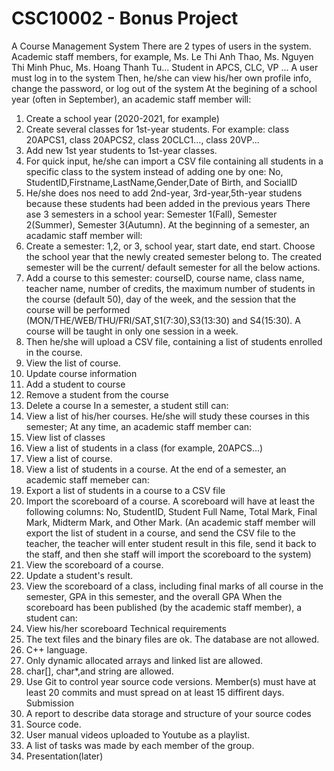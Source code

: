 # CSC10002 - Bonus Project
A Course Management System
There are 2 types of users in the system.
Academic staff members, for example, Ms. Le Thi Anh Thao, Ms. Nguyen Thi Minh Phuc, Ms. Hoang Thanh Tu...
Student in APCS, CLC, VP ...
A user must log in to the system
Then, he/she can view his/her own profile info, change the password, or log out of the system
At the begining of a school year (often in September), an academic staff member will:
 1. Create a school year (2020-2021, for example)
 2. Create several classes for 1st-year students. For example: class 20APCS1, class 20APCS2, class 20CLC1..., class 20VP...
 3. Add new 1st year students to 1st-year classes.
 4. For quick input, he/she can import a CSV file containing all students in a specific class to the system
    instead of adding one by one: No, StudentID,Firstname,LastName,Gender,Date of Birth, and SocialID
 5. He/she does nos need to add 2nd-year, 3rd-year,5th-year studens because these students had been added in the previous years
There ase 3 semesters in a school year: Semester 1(Fall), Semester 2(Summer), Semester 3(Autumn).
At the beginning of a semester, an acadamic staff member will:
 6. Create a semester: 1,2, or 3, school year, start date, end start. Choose the school year
    that the newly created semester belong to. The created semester will be the current/
    default semester for all the below actions.
 7. Add a course to this semester: courseID, course name, class name, teacher name, number of credits,
    the maximum number of students in the course (default 50), day of the week, and the session that the course will be performed
    (MON/THE/WEB/THU/FRI/SAT,S1(7:30),S3(13:30) and S4(15:30). A course will be taught in only one session in a week.
 8. Then he/she will upload a CSV file, containing a list of students enrolled in the course.
 9. View the list of course.
 10. Update course information
 11. Add a student to course
 12. Remove a student from the course
 13. Delete a course
In a semester, a student still can:
 14. View a list of his/her courses. He/she will study these courses in this semester;
At any time, an academic staff member can:
 15. View list of classes
 16. View a list of students in a class (for example, 20APCS...)
 17. View a list of course.
 18. View a list of students in a course.
At the end of a semester, an academic staff memeber can:
 19. Export a list of students in a course to a CSV file
 20. Import the scoreboard of a course. A scoreboard will have at least the following
     columns: No, StudentID, Student Full Name, Total Mark, Final Mark, Midterm Mark, and Other Mark.
     (An academic staff member will export the list of student in a course, and send the CSV file to the teacher,
     the teacher will enter student result in this file, send it  back to the staff, and then she staff will
     import the scoreboard to the system)
 21. View the scoreboard of a course.
 22. Update a student's result.
 23. View the scoreboard of a class, including final marks of all course in the semester, GPA
     in this semester, and the overall GPA
When the scoreboard has been published (by the academic staff member), a student can:
 24. View his/her scoreboard
Technical requirements
 1. The text files and the binary files are ok. The database are not allowed.
 2. C++ language.
 3. Only dynamic allocated arrays and linked list are allowed.
 4. char[], char*,and string are allowed.
 5. Use Git to control year source code versions. Member(s) must have at least 20 commits
    and must spread on at least 15 diffirent days.
Submission
 6. A report to describe data storage and structure of your source codes
 7. Source code.
 8. User manual videos uploaded to Youtube as a playlist.
 9. A list of tasks was made by each member of the group.
 10. Presentation(later)
